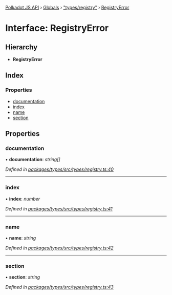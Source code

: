 [Polkadot JS API](../README.md) › [Globals](../globals.md) › ["types/registry"](../modules/_types_registry_.md) › [RegistryError](_types_registry_.registryerror.md)

# Interface: RegistryError

## Hierarchy

* **RegistryError**

## Index

### Properties

* [documentation](_types_registry_.registryerror.md#documentation)
* [index](_types_registry_.registryerror.md#index)
* [name](_types_registry_.registryerror.md#name)
* [section](_types_registry_.registryerror.md#section)

## Properties

###  documentation

• **documentation**: *string[]*

*Defined in [packages/types/src/types/registry.ts:40](https://github.com/polkadot-js/api/blob/0bdbf4b7a7/packages/types/src/types/registry.ts#L40)*

___

###  index

• **index**: *number*

*Defined in [packages/types/src/types/registry.ts:41](https://github.com/polkadot-js/api/blob/0bdbf4b7a7/packages/types/src/types/registry.ts#L41)*

___

###  name

• **name**: *string*

*Defined in [packages/types/src/types/registry.ts:42](https://github.com/polkadot-js/api/blob/0bdbf4b7a7/packages/types/src/types/registry.ts#L42)*

___

###  section

• **section**: *string*

*Defined in [packages/types/src/types/registry.ts:43](https://github.com/polkadot-js/api/blob/0bdbf4b7a7/packages/types/src/types/registry.ts#L43)*
